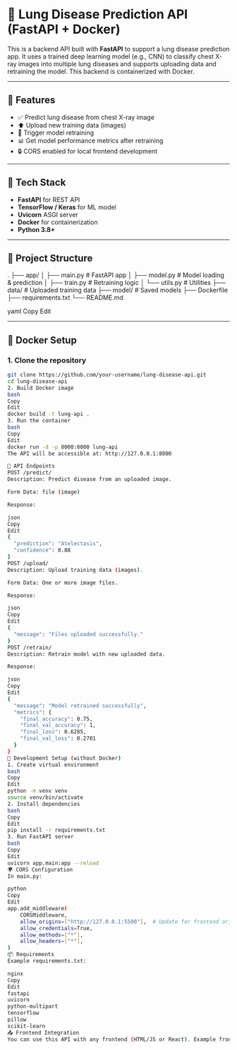 # 🧠 Lung Disease Prediction API (FastAPI + Docker)

This is a backend API built with **FastAPI** to support a lung disease prediction app. It uses a trained deep learning model (e.g., CNN) to classify chest X-ray images into multiple lung diseases and supports uploading data and retraining the model. This backend is containerized with Docker.

---

## 🚀 Features

- ✅ Predict lung disease from chest X-ray image
- ⬆️ Upload new training data (images)
- 🔁 Trigger model retraining
- 📊 Get model performance metrics after retraining
- 🔒 CORS enabled for local frontend development

---

## 🧱 Tech Stack

- **FastAPI** for REST API
- **TensorFlow / Keras** for ML model
- **Uvicorn** ASGI server
- **Docker** for containerization
- **Python 3.8+**

---

## 📂 Project Structure

. ├── app/ │ ├── main.py # FastAPI app │ ├── model.py # Model loading & prediction │ ├── train.py # Retraining logic │ └── utils.py # Utilities ├── data/ # Uploaded training data ├── model/ # Saved models ├── Dockerfile ├── requirements.txt └── README.md

yaml
Copy
Edit

---

## 🐳 Docker Setup

### 1. Clone the repository

```bash
git clone https://github.com/your-username/lung-disease-api.git
cd lung-disease-api
2. Build Docker image
bash
Copy
Edit
docker build -t lung-api .
3. Run the container
bash
Copy
Edit
docker run -d -p 8000:8000 lung-api
The API will be accessible at: http://127.0.0.1:8000

🧪 API Endpoints
POST /predict/
Description: Predict disease from an uploaded image.

Form Data: file (image)

Response:

json
Copy
Edit
{
  "prediction": "Atelectasis",
  "confidence": 0.88
}
POST /upload/
Description: Upload training data (images).

Form Data: One or more image files.

Response:

json
Copy
Edit
{
  "message": "Files uploaded successfully."
}
POST /retrain/
Description: Retrain model with new uploaded data.

Response:

json
Copy
Edit
{
  "message": "Model retrained successfully",
  "metrics": {
    "final_accuracy": 0.75,
    "final_val_accuracy": 1,
    "final_loss": 0.6285,
    "final_val_loss": 0.2701
  }
}
🔧 Development Setup (without Docker)
1. Create virtual environment
bash
Copy
Edit
python -m venv venv
source venv/bin/activate
2. Install dependencies
bash
Copy
Edit
pip install -r requirements.txt
3. Run FastAPI server
bash
Copy
Edit
uvicorn app.main:app --reload
🌍 CORS Configuration
In main.py:

python
Copy
Edit
app.add_middleware(
    CORSMiddleware,
    allow_origins=["http://127.0.0.1:5500"],  # Update for frontend origin
    allow_credentials=True,
    allow_methods=["*"],
    allow_headers=["*"],
)
📦 Requirements
Example requirements.txt:

nginx
Copy
Edit
fastapi
uvicorn
python-multipart
tensorflow
pillow
scikit-learn
📤 Frontend Integration
You can use this API with any frontend (HTML/JS or React). Example frontend is available here.

